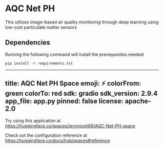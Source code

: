 # AQC Net PH

This utilizes image-based air quality monitoring through deep learning using low-cost particulate matter sensors


## Dependencies
Running the following command will install the prerequesites needed

```
pip install -r requirements.txt
```

---
**title: AQC Net PH Space
emoji: ⚡
colorFrom: green
colorTo: red
sdk: gradio
sdk_version: 2.9.4
app_file: app.py
pinned: false
license: apache-2.0**
---

Try using this application at https://huggingface.co/spaces/jervinjosh68/AQC-Net-PH-space

Check out the configuration reference at https://huggingface.co/docs/hub/spaces#reference
